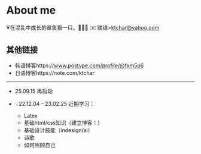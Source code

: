 # About me

💗在混乱中成长的章鱼猫一只。🐙🐱💗
✉️ 联络>ktchar@yahoo.com

## 其他链接
- 韩语博客https://www.postype.com/profile/@fxm5o6
- 日语博客https://note.com/ktchar

---
- 25.09.15
  再启动

- 💡22.12.04 - 23.02.25
  近期学习：
  - Latex
  - 基础html/css知识（建立博客！）
  - 基础设计技能（indesign/ai）
  - 诗歌
  - 如何照顾自己



<!---
ktchar/ktchar is a ✨ special ✨ repository because its `README.md` (this file) appears on your GitHub profile.
You can click the Preview link to take a look at your changes.
--->
